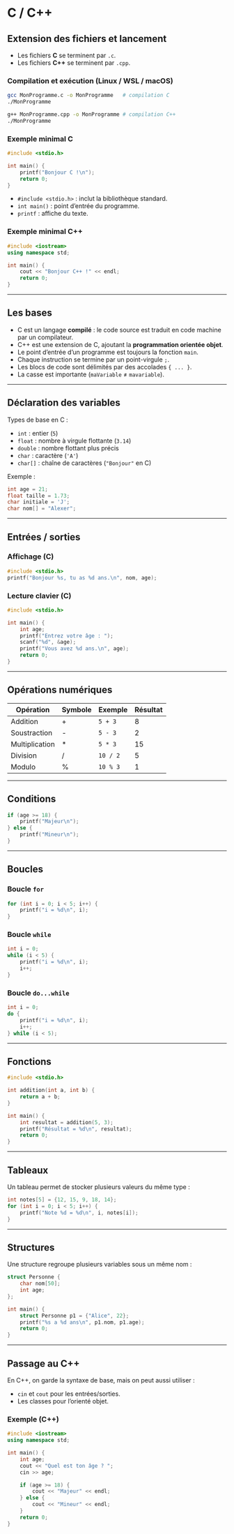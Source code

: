 # C / C++

## Extension des fichiers et lancement
- Les fichiers **C** se terminent par `.c`.
- Les fichiers **C++** se terminent par `.cpp`.

### Compilation et exécution (Linux / WSL / macOS)
```bash
gcc MonProgramme.c -o MonProgramme   # compilation C
./MonProgramme

g++ MonProgramme.cpp -o MonProgramme # compilation C++
./MonProgramme
```

### Exemple minimal C
```c
#include <stdio.h>

int main() {
    printf("Bonjour C !\n");
    return 0;
}
```
- `#include <stdio.h>` : inclut la bibliothèque standard.
- `int main()` : point d’entrée du programme.
- `printf` : affiche du texte.

### Exemple minimal C++
```cpp
#include <iostream>
using namespace std;

int main() {
    cout << "Bonjour C++ !" << endl;
    return 0;
}
```

---

## Les bases
- C est un langage **compilé** : le code source est traduit en code machine par un compilateur.
- C++ est une extension de C, ajoutant la **programmation orientée objet**.
- Le point d’entrée d’un programme est toujours la fonction `main`.
- Chaque instruction se termine par un point-virgule `;`.
- Les blocs de code sont délimités par des accolades `{ ... }`.
- La casse est importante (`maVariable` ≠ `mavariable`).

---

## Déclaration des variables
Types de base en C :
- `int` : entier (`5`)
- `float` : nombre à virgule flottante (`3.14`)
- `double` : nombre flottant plus précis
- `char` : caractère (`'A'`)
- `char[]` : chaîne de caractères (`"Bonjour"` en C)

Exemple :
```c
int age = 21;
float taille = 1.73;
char initiale = 'J';
char nom[] = "Alexer";
```

---

## Entrées / sorties
### Affichage (C)
```c
#include <stdio.h>
printf("Bonjour %s, tu as %d ans.\n", nom, age);
```

### Lecture clavier (C)
```c
#include <stdio.h>

int main() {
    int age;
    printf("Entrez votre âge : ");
    scanf("%d", &age);
    printf("Vous avez %d ans.\n", age);
    return 0;
}
```

---

## Opérations numériques
| Opération      | Symbole | Exemple  | Résultat |
| -------------- | ------- | -------- | -------- |
| Addition       | +       | `5 + 3`  | 8        |
| Soustraction   | -       | `5 - 3`  | 2        |
| Multiplication | \*      | `5 * 3`  | 15       |
| Division       | /       | `10 / 2` | 5        |
| Modulo         | %       | `10 % 3` | 1        |

---

## Conditions
```c
if (age >= 18) {
    printf("Majeur\n");
} else {
    printf("Mineur\n");
}
```

---

## Boucles
### Boucle `for`
```c
for (int i = 0; i < 5; i++) {
    printf("i = %d\n", i);
}
```

### Boucle `while`
```c
int i = 0;
while (i < 5) {
    printf("i = %d\n", i);
    i++;
}
```

### Boucle `do...while`
```c
int i = 0;
do {
    printf("i = %d\n", i);
    i++;
} while (i < 5);
```

---

## Fonctions
```c
#include <stdio.h>

int addition(int a, int b) {
    return a + b;
}

int main() {
    int resultat = addition(5, 3);
    printf("Résultat = %d\n", resultat);
    return 0;
}
```

---

## Tableaux
Un tableau permet de stocker plusieurs valeurs du même type :
```c
int notes[5] = {12, 15, 9, 18, 14};
for (int i = 0; i < 5; i++) {
    printf("Note %d = %d\n", i, notes[i]);
}
```

---

## Structures
Une structure regroupe plusieurs variables sous un même nom :
```c
struct Personne {
    char nom[50];
    int age;
};

int main() {
    struct Personne p1 = {"Alice", 22};
    printf("%s a %d ans\n", p1.nom, p1.age);
    return 0;
}
```

---

## Passage au C++
En C++, on garde la syntaxe de base, mais on peut aussi utiliser :
- `cin` et `cout` pour les entrées/sorties.
- Les classes pour l’orienté objet.

### Exemple (C++)
```cpp
#include <iostream>
using namespace std;

int main() {
    int age;
    cout << "Quel est ton âge ? ";
    cin >> age;

    if (age >= 18) {
        cout << "Majeur" << endl;
    } else {
        cout << "Mineur" << endl;
    }
    return 0;
}
```
